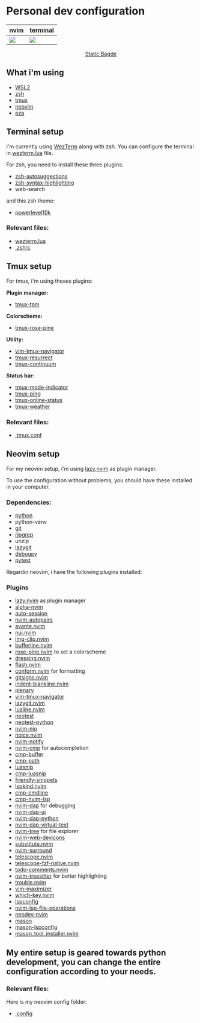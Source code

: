# Personal dev configuration

| nvim                                     | terminal                                 |
| ---------------------------------------- | ---------------------------------------- |
| <img src = https://prnt.sc/Mt2cmdWi_aHp> | <img src = https://prnt.sc/xQ1TQm6lR3pE> |

<div align="center">

[Static Bagde](https://img.shields.io/badge/Neovim-kdzro-blueviolet.svg?style=flat-square&logo=Neovim&logoColor=white)

</div>

## What i'm using

- [WSL2](https://github.com/microsoft/WSL)
- [zsh](https://github.com/ohmyzsh/ohmyzsh)
- [tmux](https://github.com/tmux/tmux)
- [neovim](https://github.com/neovim/neovim)
- [eza](https://github.com/eza-community/eza)

## Terminal setup

I'm currently using [WezTerm](https://wezterm.org/index.html) along with zsh. You can configure the terminal in [wezterm.lua](https://github.com/kdzro/dev-environment/blob/main/wezterm.lua) file.

For zsh, you need to install these three plugins:

- [zsh-autosuggestions](https://github.com/zsh-users/zsh-autosuggestions)
- [zsh-syntax-highlighting](https://github.com/zsh-users/zsh-syntax-highlighting.git)
- web-search

and this zsh theme:

- [powerlevel10k](https://github.com/romkatv/powerlevel10k)

### **Relevant files:**

- [wezterm.lua](https://github.com/kdzro/dev-environment/blob/main/wezterm.lua)
- [.zshrc](https://github.com/kdzro/dev-environment/blob/main/.zshrc)

## Tmux setup

For tmux, i'm using theses plugins:

**Plugin manager:**

- [tmux-tpm](https://github.com/tmux-plugins/tpm)

**Colorscheme:**

- [tmux-rose-pine](https://github.com/rose-pine/tmux)

**Utility:**

- [vim-tmux-navigator](https://github.com/christoomey/vim-tmux-navigator)
- [tmux-resurrect](https://github.com/tmux-plugins/tmux-resurrect)
- [tmux-continuum](https://github.com/tmux-plugins/tmux-continuum)

**Status bar:**

- [tmux-mode-indicator](https://github.com/MunifTanjim/tmux-mode-indicator)
- [tmux-ping](https://github.com/ayzenquwe/tmux-ping)
- [tmux-online-status](https://github.com/tmux-plugins/tmux-online-status)
- [tmux-weather](https://github.com/aaronpowell/tmux-weather)

### **Relevant files:**

- [.tmux.conf](https://github.com/kdzro/dev-environment/blob/main/.tmux.conf)

## Neovim setup

For my neovim setup, i'm using [lazy.nvim](https://github.com/folke/lazy.nvim) as plugin manager.

To use the configuration without problems, you should have these installed in your computer.

### **Dependencies:**

- [python](https://www.python.org/)
- python-venv
- [git](https://git-scm.com/)
- [ripgrep](https://github.com/BurntSushi/ripgrep)
- unzip
- [lazygit](https://github.com/jesseduffield/lazygit)
- [debugpy](https://github.com/microsoft/debugpy)
- [pytest](https://github.com/pytest-dev/pytest)

Regardin neovim, i have the following plugins installed:

### **Plugins**

- [lazy.nvim](https://github.com/folke/lazy.nvim) as plugin manager
- [alpha-nvim](https://github.com/goolord/alpha-nvim)
- [auto-session](https://github.com/rmagatti/auto-session)
- [nvim-autopairs](https://github.com/windwp/nvim-autopairs)
- [avante.nvim](https://github.com/yetone/avante.nvim)
- [nui.nvim](https://github.com/MunifTanjim/nui.nvim)
- [img-clip.nvim](https://github.com/hakonharnes/img-clip.nvim)
- [bufferline.nvim](https://github.com/akinsho/bufferline.nvim)
- [rose-pine.nvim](https://github.com/rose-pine/neovim) to set a colorscheme
- [dressing.nvim](https://github.com/stevearc/dressing.nvim)
- [flash.nvim](https://github.com/folke/flash.nvim)
- [conform.nvim](https://github.com/stevearc/conform.nvim) for formatting
- [gitsigns.nvim](https://github.com/lewis6991/gitsigns.nvim)
- [indent-blankline.nvim](https://github.com/lukas-reineke/indent-blankline.nvim)
- [plenary](https://github.com/nvim-lua/plenary.nvim)
- [vim-tmux-navigator](https://github.com/christoomey/vim-tmux-navigator)
- [lazygit.nvim](https://github.com/jesseduffield/lazygit)
- [lualine.nvim](https://github.com/nvim-lualine/lualine.nvim)
- [neotest](https://github.com/nvim-neotest/neotest)
- [neotest-python](https://github.com/nvim-neotest/neotest-python)
- [nvim-nio](https://github.com/nvim-neotest/nvim-nio)
- [noice.nvim](https://github.com/folke/noice.nvim)
- [nvim-notify](https://github.com/rcarriga/nvim-notify)
- [nvim-cmp](https://github.com/hrsh7th/nvim-cmp) for autocompletion
- [cmp-buffer](https://github.com/hrsh7th/cmp-buffer)
- [cmp-path](https://github.com/hrsh7th/cmp-path)
- [luasnip](https://github.com/L3MON4D3/LuaSnip)
- [cmp-luasnip](https://github.com/saadparwaiz1/cmp_luasnip)
- [friendly-snippets](https://github.com/rafamadriz/friendly-snippets)
- [lspkind.nvim](https://github.com/onsails/lspkind.nvim)
- [cmp-cmdline](https://github.com/hrsh7th/cmp-cmdline)
- [cmp-nvim-lsp](https://github.com/hrsh7th/cmp-nvim-lsp)
- [nvim-dap](https://github.com/mfussenegger/nvim-dap) for debugging
- [nvim-dap-ui](https://github.com/rcarriga/nvim-dap-ui)
- [nvim-dap-python](https://github.com/mfussenegger/nvim-dap-python)
- [nvim-dap-virtual-text](https://github.com/theHamsta/nvim-dap-virtual-text)
- [nvim-tree](https://github.com/nvim-tree/nvim-tree.lua) for file explorer
- [nvim-web-devicons](https://github.com/nvim-tree/nvim-web-devicons)
- [substitute.nvim](https://github.com/gbprod/substitute.nvim)
- [nvim-surround](https://github.com/kylechui/nvim-surround)
- [telescope.nvim](https://github.com/nvim-telescope/telescope.nvim)
- [telescope-fzf-native.nvim](https://github.com/nvim-telescope/telescope-fzf-native.nvim)
- [todo-comments.nvim](https://github.com/folke/todo-comments.nvim)
- [nvim-treesitter](https://github.com/nvim-treesitter/nvim-treesitter) for better highlighting
- [trouble.nvim](https://github.com/folke/trouble.nvim)
- [vim-maximizer](https://github.com/szw/vim-maximizer)
- [which-key.nvim](https://github.com/folke/which-key.nvim)
- [lspconfig](https://github.com/neovim/nvim-lspconfig)
- [nvim-lsp-file-operations](https://github.com/antosha417/nvim-lsp-file-operations)
- [neodev-nvim](https://github.com/folke/neodev.nvim)
- [mason](https://github.com/mason-org/mason.nvim)
- [mason-lspconfig](https://github.com/mason-org/mason-lspconfig.nvim)
- [mason_tool_installer.nvim](https://github.com/WhoIsSethDaniel/mason-tool-installer.nvim)

## My entire setup is geared towards python development, you can change the entire configuration according to your needs.

### **Relevant files:**

Here is my neovim config folder:

- [.config](https://github.com/kdzro/dev-environment/tree/main/.config)
